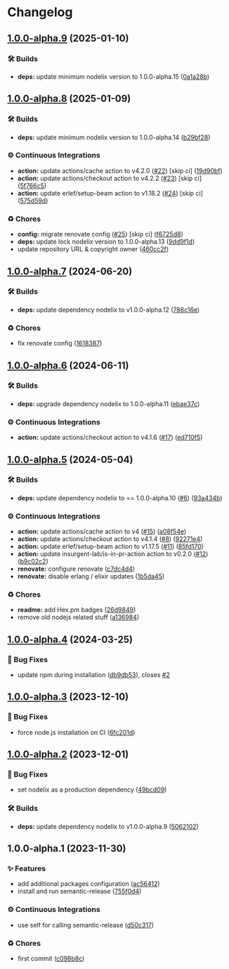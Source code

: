 # Changelog

## [1.0.0-alpha.9](https://github.com/unill-io/semantic_release/compare/v1.0.0-alpha.8...v1.0.0-alpha.9) (2025-01-10)

### 🛠 Builds

* **deps:** update minimum nodelix version to 1.0.0-alpha.15 ([0a1a28b](https://github.com/unill-io/semantic_release/commit/0a1a28b609acaff968cc3e0c5df9a7fdd92eb19d))

## [1.0.0-alpha.8](https://github.com/unill-io/semantic_release/compare/v1.0.0-alpha.7...v1.0.0-alpha.8) (2025-01-09)

### 🛠 Builds

* **deps:** update minimum nodelix version to 1.0.0-alpha.14 ([b29bf28](https://github.com/unill-io/semantic_release/commit/b29bf28544aeb02925f287a9ddb98fb70ed14a4e))

### ⚙️ Continuous Integrations

* **action:** update actions/cache action to v4.2.0 ([#22](https://github.com/unill-io/semantic_release/issues/22)) [skip ci] ([19d90bf](https://github.com/unill-io/semantic_release/commit/19d90bf6c11d623a9d7d3faa0443a510cff61fac))
* **action:** update actions/checkout action to v4.2.2 ([#23](https://github.com/unill-io/semantic_release/issues/23)) [skip ci] ([5f766c5](https://github.com/unill-io/semantic_release/commit/5f766c51acbfd53acae5fb75c56daa202beb97d8))
* **action:** update erlef/setup-beam action to v1.18.2 ([#24](https://github.com/unill-io/semantic_release/issues/24)) [skip ci] ([575d59d](https://github.com/unill-io/semantic_release/commit/575d59dd715a87b9d9fb69caefc2a80c9a325a75))

### ♻️ Chores

* **config:** migrate renovate config ([#25](https://github.com/unill-io/semantic_release/issues/25)) [skip ci] ([f6725d8](https://github.com/unill-io/semantic_release/commit/f6725d83bc5bf37f0312d8e06528876cdbdf1036))
* **deps:** update lock nodelix version to 1.0.0-alpha.13 ([9dd9f1d](https://github.com/unill-io/semantic_release/commit/9dd9f1d99eb0a86ad1c27d6e643a81e846a48319))
* update repository URL & copyright owner ([460cc2f](https://github.com/unill-io/semantic_release/commit/460cc2f72fa285d0bbf8d97c175807a7a7a07870))

## [1.0.0-alpha.7](https://github.com/unill-io/semantic_release/compare/v1.0.0-alpha.6...v1.0.0-alpha.7) (2024-06-20)

### 🛠 Builds

* **deps:** update dependency nodelix to v1.0.0-alpha.12 ([786c16e](https://github.com/unill-io/semantic_release/commit/786c16e65b5aa635ef2c041e7a0b9a2b71f295e4))

### ♻️ Chores

* fix renovate config ([1618387](https://github.com/unill-io/semantic_release/commit/1618387bec75001a769d395d5a4661f416b19bf0))

## [1.0.0-alpha.6](https://github.com/unill-io/semantic_release/compare/v1.0.0-alpha.5...v1.0.0-alpha.6) (2024-06-11)

### 🛠 Builds

* **deps:** upgrade dependency nodelix to 1.0.0-alpha.11 ([ebae37c](https://github.com/unill-io/semantic_release/commit/ebae37c9b48b5ec5d0802c20b24e8f399f90ebcc))

### ⚙️ Continuous Integrations

* **action:** update actions/checkout action to v4.1.6 ([#17](https://github.com/unill-io/semantic_release/issues/17)) ([ed710f5](https://github.com/unill-io/semantic_release/commit/ed710f585d6adb66b41471766af2b5639b94ac4b))

## [1.0.0-alpha.5](https://github.com/unill-io/semantic_release/compare/v1.0.0-alpha.4...v1.0.0-alpha.5) (2024-05-04)

### 🛠 Builds

* **deps:** update dependency nodelix to == 1.0.0-alpha.10 ([#6](https://github.com/unill-io/semantic_release/issues/6)) ([93a434b](https://github.com/unill-io/semantic_release/commit/93a434b41919f6f832b8bcbaff435f86761f3d1d))


### ⚙️ Continuous Integrations

* **action:** update actions/cache action to v4 ([#15](https://github.com/unill-io/semantic_release/issues/15)) ([a08f54e](https://github.com/unill-io/semantic_release/commit/a08f54effa1adba15d18f7bdf021687986b6bfe0))
* **action:** update actions/checkout action to v4.1.4 ([#8](https://github.com/unill-io/semantic_release/issues/8)) ([92271e4](https://github.com/unill-io/semantic_release/commit/92271e46b518fb3eb3c87b9d87c6380df249a595))
* **action:** update erlef/setup-beam action to v1.17.5 ([#11](https://github.com/unill-io/semantic_release/issues/11)) ([85fd170](https://github.com/unill-io/semantic_release/commit/85fd17040c7e45c573fa6b6ce8604beb19fdce01))
* **action:** update insurgent-lab/is-in-pr-action action to v0.2.0 ([#12](https://github.com/unill-io/semantic_release/issues/12)) ([b9c02c2](https://github.com/unill-io/semantic_release/commit/b9c02c2027fe7bcc9bda1b619002109633479c2b))
* **renovate:** configure renovate ([c7dc4d4](https://github.com/unill-io/semantic_release/commit/c7dc4d4d271768471d81f25f53889b44098f2538))
* **renovate:** disable erlang / elixir updates ([1b5da45](https://github.com/unill-io/semantic_release/commit/1b5da454203ffda3a84e03491fc48ef6fbd894b5))


### ♻️ Chores

* **readme:** add Hex.pm badges ([26d9849](https://github.com/unill-io/semantic_release/commit/26d98499e20b4d14f6e58bbb2ac0d7cf031aca93))
* remove old nodejs related stuff ([a136984](https://github.com/unill-io/semantic_release/commit/a136984ca6f87a1468011d1bb487ce604d045e77))

## [1.0.0-alpha.4](https://github.com/unill-io/semantic_release/compare/v1.0.0-alpha.3...v1.0.0-alpha.4) (2024-03-25)


### 🐛 Bug Fixes

* update npm during installation ([db9db53](https://github.com/unill-io/semantic_release/commit/db9db53cc3e6a22cb4a899214c4540ed25fb5888)), closes [#2](https://github.com/unill-io/semantic_release/issues/2)

## [1.0.0-alpha.3](https://github.com/unill-io/semantic_release/compare/v1.0.0-alpha.2...v1.0.0-alpha.3) (2023-12-10)


### 🐛 Bug Fixes

* force node.js installation on CI ([6fc201d](https://github.com/unill-io/semantic_release/commit/6fc201d0587b833111b59ffffbd5f952d368c845))

## [1.0.0-alpha.2](https://github.com/unill-io/semantic_release/compare/v1.0.0-alpha.1...v1.0.0-alpha.2) (2023-12-01)


### 🐛 Bug Fixes

* set nodelix as a production dependency ([49bcd09](https://github.com/unill-io/semantic_release/commit/49bcd095bdeb7cff93a0d3f3090eb2bb79f50231))


### 🛠 Builds

* **deps:** update dependency nodelix to v1.0.0-alpha.9 ([5062102](https://github.com/unill-io/semantic_release/commit/5062102d8c5e22a3aef115bec86c09960a26636a))

## 1.0.0-alpha.1 (2023-11-30)


### ✨ Features

* add additional packages configuration ([ac56412](https://github.com/unill-io/semantic_release/commit/ac56412e30720d745a45336038b2215ee928c716))
* install and run semantic-release ([755f0d4](https://github.com/unill-io/semantic_release/commit/755f0d490f1218ace6d6c25233a21bd830e03bcb))


### ⚙️ Continuous Integrations

* use self for calling semantic-release ([d50c317](https://github.com/unill-io/semantic_release/commit/d50c3175a73b17c070631a8ab4515d63a9334808))


### ♻️ Chores

* first commit ([c098b8c](https://github.com/unill-io/semantic_release/commit/c098b8c3befec75b7a960899e1a19d43f543ba74))

